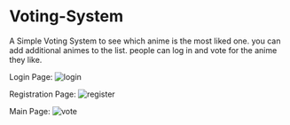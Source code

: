 # Voting-System
A Simple Voting System to see which anime is the most liked one.
you can add additional animes to the list.
people can log in and vote for the anime they like.

Login Page:
![login](https://github.com/Marco-Emad/Voting-System/assets/56565607/cbc6bcc4-f871-4d5f-be3b-8a93cd0a357a)


Registration Page:
![register](https://github.com/Marco-Emad/Voting-System/assets/56565607/317339f7-fbb6-4a8e-8895-7bd578f7ecd3)

Main Page:
![vote](https://github.com/Marco-Emad/Voting-System/assets/56565607/b592524a-e45e-4de1-b36e-c6df4836f576)
